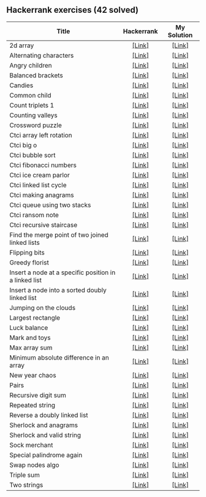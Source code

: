 ## Hackerrank exercises (42 solved)

|Title|Hackerrank|My Solution|
|-----|:--------:|:---------:|
|2d array|[[Link]](https://www.hackerrank.com/challenges/2d-array)|[[Link]](challenges/2d-array)|
|Alternating characters|[[Link]](https://www.hackerrank.com/challenges/alternating-characters)|[[Link]](challenges/alternating-characters)|
|Angry children|[[Link]](https://www.hackerrank.com/challenges/angry-children)|[[Link]](challenges/angry-children)|
|Balanced brackets|[[Link]](https://www.hackerrank.com/challenges/balanced-brackets)|[[Link]](challenges/balanced-brackets)|
|Candies|[[Link]](https://www.hackerrank.com/challenges/candies)|[[Link]](challenges/candies)|
|Common child|[[Link]](https://www.hackerrank.com/challenges/common-child)|[[Link]](challenges/common-child)|
|Count triplets 1|[[Link]](https://www.hackerrank.com/challenges/count-triplets-1)|[[Link]](challenges/count-triplets-1)|
|Counting valleys|[[Link]](https://www.hackerrank.com/challenges/counting-valleys)|[[Link]](challenges/counting-valleys)|
|Crossword puzzle|[[Link]](https://www.hackerrank.com/challenges/crossword-puzzle)|[[Link]](challenges/crossword-puzzle)|
|Ctci array left rotation|[[Link]](https://www.hackerrank.com/challenges/ctci-array-left-rotation)|[[Link]](challenges/ctci-array-left-rotation)|
|Ctci big o|[[Link]](https://www.hackerrank.com/challenges/ctci-big-o)|[[Link]](challenges/ctci-big-o)|
|Ctci bubble sort|[[Link]](https://www.hackerrank.com/challenges/ctci-bubble-sort)|[[Link]](challenges/ctci-bubble-sort)|
|Ctci fibonacci numbers|[[Link]](https://www.hackerrank.com/challenges/ctci-fibonacci-numbers)|[[Link]](challenges/ctci-fibonacci-numbers)|
|Ctci ice cream parlor|[[Link]](https://www.hackerrank.com/challenges/ctci-ice-cream-parlor)|[[Link]](challenges/ctci-ice-cream-parlor)|
|Ctci linked list cycle|[[Link]](https://www.hackerrank.com/challenges/ctci-linked-list-cycle)|[[Link]](challenges/ctci-linked-list-cycle)|
|Ctci making anagrams|[[Link]](https://www.hackerrank.com/challenges/ctci-making-anagrams)|[[Link]](challenges/ctci-making-anagrams)|
|Ctci queue using two stacks|[[Link]](https://www.hackerrank.com/challenges/ctci-queue-using-two-stacks)|[[Link]](challenges/ctci-queue-using-two-stacks)|
|Ctci ransom note|[[Link]](https://www.hackerrank.com/challenges/ctci-ransom-note)|[[Link]](challenges/ctci-ransom-note)|
|Ctci recursive staircase|[[Link]](https://www.hackerrank.com/challenges/ctci-recursive-staircase)|[[Link]](challenges/ctci-recursive-staircase)|
|Find the merge point of two joined linked lists|[[Link]](https://www.hackerrank.com/challenges/find-the-merge-point-of-two-joined-linked-lists)|[[Link]](challenges/find-the-merge-point-of-two-joined-linked-lists)|
|Flipping bits|[[Link]](https://www.hackerrank.com/challenges/flipping-bits)|[[Link]](challenges/flipping-bits)|
|Greedy florist|[[Link]](https://www.hackerrank.com/challenges/greedy-florist)|[[Link]](challenges/greedy-florist)|
|Insert a node at a specific position in a linked list|[[Link]](https://www.hackerrank.com/challenges/insert-a-node-at-a-specific-position-in-a-linked-list)|[[Link]](challenges/insert-a-node-at-a-specific-position-in-a-linked-list)|
|Insert a node into a sorted doubly linked list|[[Link]](https://www.hackerrank.com/challenges/insert-a-node-into-a-sorted-doubly-linked-list)|[[Link]](challenges/insert-a-node-into-a-sorted-doubly-linked-list)|
|Jumping on the clouds|[[Link]](https://www.hackerrank.com/challenges/jumping-on-the-clouds)|[[Link]](challenges/jumping-on-the-clouds)|
|Largest rectangle|[[Link]](https://www.hackerrank.com/challenges/largest-rectangle)|[[Link]](challenges/largest-rectangle)|
|Luck balance|[[Link]](https://www.hackerrank.com/challenges/luck-balance)|[[Link]](challenges/luck-balance)|
|Mark and toys|[[Link]](https://www.hackerrank.com/challenges/mark-and-toys)|[[Link]](challenges/mark-and-toys)|
|Max array sum|[[Link]](https://www.hackerrank.com/challenges/max-array-sum)|[[Link]](challenges/max-array-sum)|
|Minimum absolute difference in an array|[[Link]](https://www.hackerrank.com/challenges/minimum-absolute-difference-in-an-array)|[[Link]](challenges/minimum-absolute-difference-in-an-array)|
|New year chaos|[[Link]](https://www.hackerrank.com/challenges/new-year-chaos)|[[Link]](challenges/new-year-chaos)|
|Pairs|[[Link]](https://www.hackerrank.com/challenges/pairs)|[[Link]](challenges/pairs)|
|Recursive digit sum|[[Link]](https://www.hackerrank.com/challenges/recursive-digit-sum)|[[Link]](challenges/recursive-digit-sum)|
|Repeated string|[[Link]](https://www.hackerrank.com/challenges/repeated-string)|[[Link]](challenges/repeated-string)|
|Reverse a doubly linked list|[[Link]](https://www.hackerrank.com/challenges/reverse-a-doubly-linked-list)|[[Link]](challenges/reverse-a-doubly-linked-list)|
|Sherlock and anagrams|[[Link]](https://www.hackerrank.com/challenges/sherlock-and-anagrams)|[[Link]](challenges/sherlock-and-anagrams)|
|Sherlock and valid string|[[Link]](https://www.hackerrank.com/challenges/sherlock-and-valid-string)|[[Link]](challenges/sherlock-and-valid-string)|
|Sock merchant|[[Link]](https://www.hackerrank.com/challenges/sock-merchant)|[[Link]](challenges/sock-merchant)|
|Special palindrome again|[[Link]](https://www.hackerrank.com/challenges/special-palindrome-again)|[[Link]](challenges/special-palindrome-again)|
|Swap nodes algo|[[Link]](https://www.hackerrank.com/challenges/swap-nodes-algo)|[[Link]](challenges/swap-nodes-algo)|
|Triple sum|[[Link]](https://www.hackerrank.com/challenges/triple-sum)|[[Link]](challenges/triple-sum)|
|Two strings|[[Link]](https://www.hackerrank.com/challenges/two-strings)|[[Link]](challenges/two-strings)|

